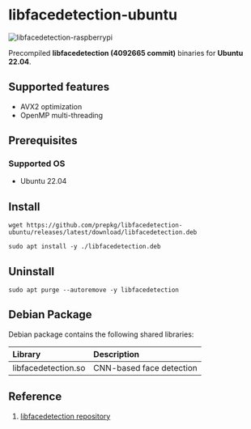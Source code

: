 # libfacedetection-ubuntu

![libfacedetection-raspberrypi](https://i.ibb.co/zZY9gYd/libfacedetection-ubuntu.png)

Precompiled **libfacedetection (4092665 commit)** binaries for **Ubuntu 22.04**.

## Supported features

* AVX2 optimization
* OpenMP multi-threading

## Prerequisites

### Supported OS

* Ubuntu 22.04

## Install

```shell
wget https://github.com/prepkg/libfacedetection-ubuntu/releases/latest/download/libfacedetection.deb
```

```shell
sudo apt install -y ./libfacedetection.deb
```

## Uninstall

```shell
sudo apt purge --autoremove -y libfacedetection
```

## Debian Package

Debian package contains the following shared libraries:

| Library                     | Description                                              |
|:----------------------------|:---------------------------------------------------------|
| libfacedetection.so         | CNN-based face detection                                 |

## Reference

1. [libfacedetection repository](https://github.com/ShiqiYu/libfacedetection)

